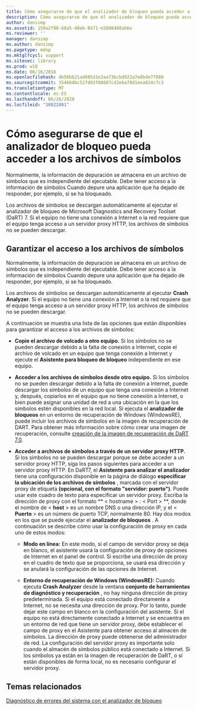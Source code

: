 ```yaml
---
title: Cómo asegurarse de que el analizador de bloqueo pueda acceder a los archivos de símbolos
description: Cómo asegurarse de que el analizador de bloqueo pueda acceder a los archivos de símbolos
author: dansimp
ms.assetid: 150a2f88-68a5-40eb-8471-e5008488ab6e
ms.reviewer: ''
manager: dansimp
ms.author: dansimp
ms.pagetype: mdop
ms.mktglfcycl: support
ms.sitesec: library
ms.prod: w10
ms.date: 06/16/2016
ms.openlocfilehash: db56bb21ad885d1e3aa73bcbd922a7e8bde77080
ms.sourcegitcommit: 354664bc527d93f80687cd2eba70d1eea024c7c3
ms.translationtype: MT
ms.contentlocale: es-ES
ms.lasthandoff: 06/26/2020
ms.locfileid: "10822801"
---
```

# Cómo asegurarse de que el analizador de bloqueo pueda acceder a los archivos de símbolos


Normalmente, la información de depuración se almacena en un archivo de símbolos que es independiente del ejecutable. Debe tener acceso a la información de símbolos Cuando depure una aplicación que ha dejado de responder, por ejemplo, si se ha bloqueado.

Los archivos de símbolos se descargan automáticamente al ejecutar el analizador de bloqueo de Microsoft Diagnostics and Recovery Toolset (DaRT) 7. Si el equipo no tiene una conexión a Internet o la red requiere que el equipo tenga acceso a un servidor proxy HTTP, los archivos de símbolos no se pueden descargar.

## Garantizar el acceso a los archivos de símbolos


Normalmente, la información de depuración se almacena en un archivo de símbolos que es independiente del ejecutable. Debe tener acceso a la información de símbolos Cuando depure una aplicación que ha dejado de responder, por ejemplo, si se ha bloqueado.

Los archivos de símbolos se descargan automáticamente al ejecutar **Crash Analyzer**. Si el equipo no tiene una conexión a Internet o la red requiere que el equipo tenga acceso a un servidor proxy HTTP, los archivos de símbolos no se pueden descargar.

A continuación se muestra una lista de las opciones que están disponibles para garantizar el acceso a los archivos de símbolos:

-   **Copie el archivo de volcado a otro equipo.** Si los símbolos no se pueden descargar debido a la falta de conexión a Internet, copie el archivo de volcado en un equipo que tenga conexión a Internet y ejecute el **Asistente para bloqueo de bloqueo** independiente en ese equipo.

-   **Acceder a los archivos de símbolos desde otro equipo.** Si los símbolos no se pueden descargar debido a la falta de conexión a Internet, puede descargar los símbolos de un equipo que tenga una conexión a Internet y, después, copiarlos en el equipo que no tiene conexión a Internet, o bien puede asignar una unidad de red a una ubicación en la que los símbolos estén disponibles en la red local. Si ejecuta el **analizador de bloqueos** en un entorno de recuperación de Windows (WindowsRE), puede incluir los archivos de símbolos en la imagen de recuperación de DART. Para obtener más información sobre cómo crear una imagen de recuperación, consulte [creación de la imagen de recuperación de DaRT 7,0](creating-the-dart-70-recovery-image-dart-7.md).

-   **Acceder a archivos de símbolos a través de un servidor proxy HTTP.** Si los símbolos no se pueden descargar porque se debe acceder a un servidor proxy HTTP, siga los pasos siguientes para acceder a un servidor proxy HTTP. En DaRT7, el **Asistente para analizar el analizador** tiene una configuración disponible en la página de diálogo **especificar la ubicación de los archivos de símbolos** , marcada con el servidor proxy de etiqueta **(opcional, con el formato "servidor: puerto")**. Puede usar este cuadro de texto para especificar un servidor proxy. Escriba la dirección de proxy con el formato ** &lt; hostname &gt; : &lt; Port &gt; **, donde el nombre de &lt; **host** &gt; es un nombre DNS o una dirección IP, y el &lt; **Puerto** &gt; es un número de puerto TCP, normalmente 80. Hay dos modos en los que se puede ejecutar el **analizador de bloqueos** . A continuación se describe cómo usar la configuración de proxy en cada uno de estos modos:

    -   **Modo en línea:** En este modo, si el campo de servidor proxy se deja en blanco, el asistente usará la configuración de proxy de opciones de Internet en el panel de control. Si escribe una dirección de proxy en el cuadro de texto que se proporciona, se usará esa dirección y se anulará la configuración de las opciones de Internet.

    -   **Entorno de recuperación de Windows (WindowsRE):** Cuando ejecuta **Crash Analyzer** desde la ventana **conjunto de herramientas de diagnóstico y recuperación** , no hay ninguna dirección de proxy predeterminada. Si el equipo está conectado directamente a Internet, no se necesita una dirección de proxy. Por lo tanto, puede dejar este campo en blanco en la configuración del asistente. Si el equipo no está directamente conectado a Internet y se encuentra en un entorno de red que tiene un servidor proxy, debe establecer el campo de proxy en el Asistente para obtener acceso al almacén de símbolos. La dirección de proxy puede obtenerse del administrador de red. La configuración del servidor proxy es importante solo cuando el almacén de símbolos público está conectado a Internet. Si los símbolos ya están en la imagen de recuperación de DaRT, o si están disponibles de forma local, no es necesario configurar el servidor proxy.

## Temas relacionados


[Diagnóstico de errores del sistema con el analizador de bloqueo](diagnosing-system-failures-with-crash-analyzer--dart-7.md)

 

 





